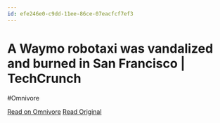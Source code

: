```yaml
---
id: efe246e0-c9dd-11ee-86ce-07eacfcf7ef3
---
```


# A Waymo robotaxi was vandalized and burned in San Francisco | TechCrunch
#Omnivore

[Read on Omnivore](https://omnivore.app/me/a-waymo-robotaxi-was-vandalized-and-burned-in-san-francisco-tech-18d9ed19ef7)
[Read Original](https://techcrunch.com/2024/02/12/a-waymo-robotaxi-was-vandalized-and-burned-in-san-francisco/)

